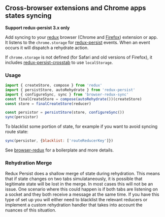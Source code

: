 ## Cross-browser extensions and Chrome apps states syncing
**Support redux-persist 3.x only**

Add syncing to your [redux](https://github.com/gaearon/redux) browser (Chrome and [Firefox](https://developer.mozilla.org/en-US/Add-ons/WebExtensions/Chrome_incompatibilities#storage)) extension or app.
It listens to the `chrome.storage` for [redux-persist](https://github.com/rt2zz/redux-persist) events. When an event occurs it will dispatch a rehydrate action.

If `chrome.storage` is not defined (for Safari and old versions of Firefox), it includes [redux-persist-crosstab](https://github.com/rt2zz/redux-persist-crosstab) to use `localStorage`.

### Usage
```js
import { createStore, compose } from 'redux'
import { persistStore, autoRehydrate } from 'redux-persist'
import { configureSync, sync } from 'browser-redux-sync'
const finalCreateStore = compose(autoRehydrate())(createStore)
const store = finalCreateStore(reducer)

const persistor = persistStore(store, configureSync())
sync(persistor)
```

To blacklist some portion of state, for example if you want to avoid syncing route state:
```js
sync(persistor, {blacklist: ['routeReducerKey']})
```

See [browser-redux](https://github.com/zalmoxisus/browser-redux) for a boilerplate and more details.

### Rehydration Merge
Redux Persist does a shallow merge of state during rehydration. This means that if state changes on two tabs simulataneously, it is possible that legitimate state will be lost in the merge. In most cases this will not be an issue. One scenario where this could happen is if both tabs are listening on a socket and they both receive a message at the same time. If you have this type of set up you will either need to blacklist the relevant reducers or implement a custom rehydration handler that takes into account the nuances of this situation.
